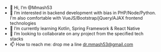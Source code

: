 - 👋 Hi, I’m @Mmash53
- 👀 I’m interested in backend development with bias in PHP/Node/Python. I'm also comfortable with VueJS/Bootstrap/jQuery/AJAX frontend technologies
- 🌱 I’m currently learning Kotlin, Spring Framework & React Native
- 💞️ I’m looking to collaborate on any project from the specified tech stacks
- 📫 How to reach me: drop me a line <dr.mmash53@gmail.com>

<!---
Mmash53/Mmash53 is a ✨ special ✨ repository because its `README.md` (this file) appears on your GitHub profile.
You can click the Preview link to take a look at your changes.
--->
